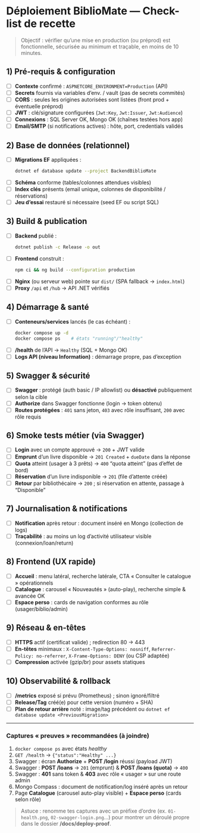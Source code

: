 # Déploiement BiblioMate — Check-list de recette

> Objectif : vérifier qu’une mise en production (ou préprod) est fonctionnelle, sécurisée au minimum et traçable, en moins de 10 minutes.

## 1) Pré-requis & configuration

- [ ] **Contexte** confirmé : `ASPNETCORE_ENVIRONMENT=Production` (API)
- [ ] **Secrets** fournis via variables d’env. / vault (pas de secrets commités)
- [ ] **CORS** : seules les origines autorisées sont listées (front prod + éventuelle préprod)
- [ ] **JWT** : clé/signature configurées (`Jwt:Key`, `Jwt:Issuer`, `Jwt:Audience`)
- [ ] **Connexions** : SQL Server OK, Mongo OK (chaînes testées hors app)
- [ ] **Email/SMTP** (si notifications actives) : hôte, port, credentials validés

## 2) Base de données (relationnel)

- [ ] **Migrations EF** appliquées :
  ```bash
  dotnet ef database update --project BackendBiblioMate
  ```
- [ ] **Schéma** conforme (tables/colonnes attendues visibles)
- [ ] **Index clés** présents (email unique, colonnes de disponibilité / réservations)
- [ ] **Jeu d’essai** restauré si nécessaire (seed EF ou script SQL)

## 3) Build & publication

- [ ] **Backend** publié :
  ```bash
  dotnet publish -c Release -o out
  ```
- [ ] **Frontend** construit :
  ```bash
  npm ci && ng build --configuration production
  ```
- [ ] **Nginx** (ou serveur web) pointe sur `dist/` (SPA fallback → `index.html`)
- [ ] **Proxy** `/api` et `/hub` → API .NET vérifiés

## 4) Démarrage & santé

- [ ] **Conteneurs/services** lancés (le cas échéant) :
  ```bash
  docker compose up -d
  docker compose ps    # états "running"/"healthy"
  ```
- [ ] **/health** de l’API → `Healthy` (SQL + Mongo OK)
- [ ] **Logs API (niveau Information)** : démarrage propre, pas d’exception

## 5) Swagger & sécurité

- [ ] **Swagger** : protégé (auth basic / IP allowlist) ou **désactivé** publiquement selon la cible
- [ ] **Authorize** dans Swagger fonctionne (login → token obtenu)
- [ ] **Routes protégées** : `401` sans jeton, `403` avec rôle insuffisant, `200` avec rôle requis

## 6) Smoke tests métier (via Swagger)

- [ ] **Login** avec un compte approuvé → `200` + JWT valide
- [ ] **Emprunt** d’un livre disponible → `201 Created` + `dueDate` dans la réponse
- [ ] **Quota** atteint (usager à 3 prêts) → `400` “quota atteint” (pas d’effet de bord)
- [ ] **Réservation** d’un livre indisponible → `201` (file d’attente créée)
- [ ] **Retour** par bibliothécaire → `200` ; si réservation en attente, passage à “Disponible”

## 7) Journalisation & notifications

- [ ] **Notification** après retour : document inséré en Mongo (collection de logs)
- [ ] **Traçabilité** : au moins un log d’activité utilisateur visible (connexion/loan/return)

## 8) Frontend (UX rapide)

- [ ] **Accueil** : menu latéral, recherche latérale, CTA « Consulter le catalogue » opérationnels
- [ ] **Catalogue** : carousel « Nouveautés » (auto-play), recherche simple & avancée OK
- [ ] **Espace perso** : cards de navigation conformes au rôle (usager/biblio/admin)

## 9) Réseau & en-têtes

- [ ] **HTTPS** actif (certificat valide) ; redirection 80 → 443
- [ ] **En-têtes** minimaux : `X-Content-Type-Options: nosniff`, `Referrer-Policy: no-referrer`, `X-Frame-Options: DENY` (ou CSP adaptée)
- [ ] **Compression** activée (gzip/br) pour assets statiques

## 10) Observabilité & rollback

- [ ] **/metrics** exposé si prévu (Prometheus) ; sinon ignoré/filtré
- [ ] **Release/Tag** créé(e) pour cette version (numéro + SHA)
- [ ] **Plan de retour arrière** noté : image/tag précédent ou `dotnet ef database update <PreviousMigration>`

---

### Captures « preuves » recommandées (à joindre)

1. `docker compose ps` avec états *healthy*
2. `GET /health` → `{"status":"Healthy" ...}`
3. Swagger : écran **Authorize** + **POST /login** réussi (payload JWT)
4. Swagger : **POST /loans** → `201` (emprunt) & **POST /loans (quota)** → `400`
5. Swagger : **401** sans token & **403** avec rôle « usager » sur une route admin
6. Mongo Compass : document de notification/log inséré après un retour
7. Page **Catalogue** (carousel auto-play visible) + **Espace perso** (cards selon rôle)

> Astuce : renomme tes captures avec un préfixe d’ordre (ex. `01-health.png`, `02-swagger-login.png`…) pour montrer un déroulé propre dans le dossier **/docs/deploy-proof**.